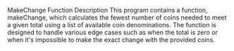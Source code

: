 MakeChange Function
Description
This program contains a function, makeChange, which calculates the fewest number of coins needed to meet a given total using a list of available coin denominations. The function is designed to handle various edge cases such as when the total is zero or when it's impossible to make the exact change with the provided coins.